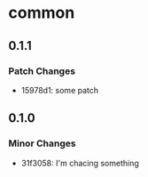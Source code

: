 # common

## 0.1.1

### Patch Changes

- 15978d1: some patch

## 0.1.0

### Minor Changes

- 31f3058: I'm chacing something
